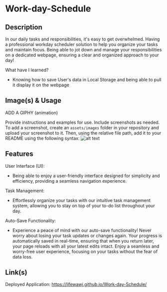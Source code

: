 # Work-day-Schedule

## Description

In our daily tasks and responsibilities, it's easy to get overwhelmed. Having a professional workday scheduler solution to help you organize your tasks and maintain focus. Being able to jot down and manage your responsibilities on a dedicated webpage, ensuring a clear and organized approach to your day!

What have I learned?
- Knowing how to save User's data in Local Storage and being able to pull it display it on the webpage

## Image(s) & Usage

ADD A GIPHY (animation)

Provide instructions and examples for use. Include screenshots as needed.
To add a screenshot, create an `assets/images` folder in your repository and upload your screenshot to it. Then, using the relative file path, add it to your README using the following syntax:
![alt text](assets/images/screenshot.png)

## Features

User Interface (UI):
- Being able to enjoy a user-friendly interface designed for simplicity and efficiency, providing a seamless navigation experience.

Task Management:
- Effortlessly organize your tasks with our intuitive task management system, allowing you to stay on top of your to-do list throughout your day.

Auto-Save Functionality:
- Experience a peace of mind with our auto-save functionality! Never worry about losing your task updates or changes again. Your progress is automatically saved in real-time, ensuring that when you return later, your page reloads with all your latest edits intact. Enjoy a seamless and worry-free user experience, focusing on your tasks without the fear of data loss.

## Link(s)
Deployed Application: https://lifewawj.github.io/Work-day-Schedule/ 
